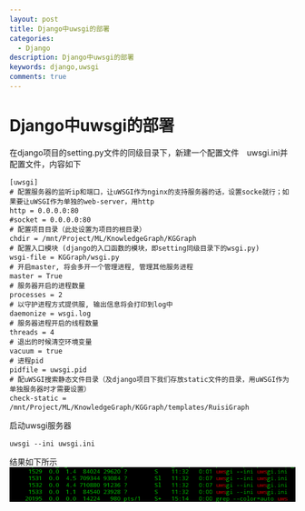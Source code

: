 ```yaml
---
layout: post
title: Django中uwsgi的部署
categories:
  - Django
description: Django中uwsgi的部署
keywords: django,uwsgi
comments: true
---
```



# Django中uwsgi的部署

在django项目的setting.py文件的同级目录下，新建一个配置文件　uwsgi.ini并配置文件，内容如下
```
[uwsgi]
# 配置服务器的监听ip和端口，让uWSGI作为nginx的支持服务器的话，设置socke就行；如果要让uWSGI作为单独的web-server，用http
http = 0.0.0.0:80
#socket = 0.0.0.0:80
# 配置项目目录（此处设置为项目的根目录）
chdir = /mnt/Project/ML/KnowledgeGraph/KGGraph 
# 配置入口模块 (django的入口函数的模块，即setting同级目录下的wsgi.py)
wsgi-file = KGGraph/wsgi.py
# 开启master, 将会多开一个管理进程, 管理其他服务进程
master = True
# 服务器开启的进程数量
processes = 2
# 以守护进程方式提供服, 输出信息将会打印到log中
daemonize = wsgi.log
# 服务器进程开启的线程数量
threads = 4
# 退出的时候清空环境变量
vacuum = true
# 进程pid
pidfile = uwsgi.pid
# 配uWSGI搜索静态文件目录（及django项目下我们存放static文件的目录，用uWSGI作为单独服务器时才需要设置）
check-static = /mnt/Project/ML/KnowledgeGraph/KGGraph/templates/RuisiGraph
```

启动uwsgi服务器
```
uwsgi --ini uwsgi.ini
```
结果如下所示
![uwsgi00](/images/posts/Django/uwsgi00.png)

